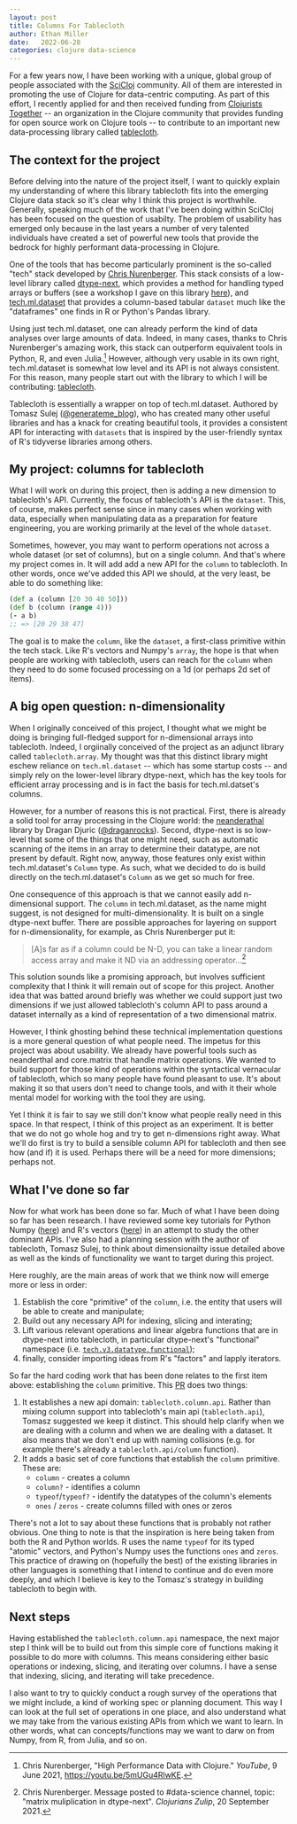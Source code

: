 ```yaml
---
layout: post
title: Columns For Tablecloth
author: Ethan Miller
date:   2022-06-28
categories: clojure data-science
---
```


For a few years now, I have been working with a unique, global group
of people associated with the [SciCloj](https://scicloj.github.io/)
community. All of them are interested in promoting the use of Clojure
for data-centric computing. As part of this effort, I recently applied
for and then received funding from [Clojurists
Together](https://www.clojuriststogether.org/open-source/) -- an
organization in the Clojure community that provides funding for open
source work on Clojure tools -- to contribute to an important new
data-processing library called
[tablecloth](https://github.com/scicloj/tablecloth).

## The context for the project

Before delving into the nature of the project itself, I want to
quickly explain my understanding of where this library tablecloth fits
into the emerging Clojure data stack so it's clear why I think this
project is worthwhile. Generally, speaking much of the work that I've
been doing within SciCloj has been focused on the question of
usabilty. The problem of usability has emerged only because in the
last years a number of very talented individuals have created a set of
powerful new tools that provide the bedrock for highly performant
data-processing in Clojure.

One of the tools that has become particularly prominent is the
so-called "tech" stack developed by [Chris
Nurenberger](https://github.com/cnuernber). This stack consists of a
low-level library called
[dtype-next](https://github.com/cnuernber/dtype-next), which provides
a method for handling typed arrays or buffers (see a workshop I gave
on this library
[here](https://www.youtube.com/watch?v=5u3_k_D5KSI&t=565s&ab_channel=LondonClojurians)),
and [tech.ml.dataset](https://github.com/techascent/tech.ml.dataset)
that provides a column-based tabular `dataset` much like the
"dataframes" one finds in R or Python's Pandas library.

Using just tech.ml.dataset, one can already perform the kind of data
analyses over large amounts of data. Indeed, in many cases, thanks to
Chris Nurenberger's amazing work, this stack can outperform equivalent
tools in Python, R, and even Julia.[^1] However, although very usable
in its own right, tech.ml.dataset is somewhat low level and its API is
not always consistent. For this reason, many people start out with the
library to which I will be contributing:
[tablecloth](https://github.com/scicloj/tablecloth).

Tablecloth is essentially a wrapper on top of tech.ml.dataset.
Authored by Tomasz Sulej
([@generateme_blog](https://twitter.com/generateme_blog)), who has
created many other useful libraries and has a knack for creating
beautiful tools, it provides a consistent API for interacting with
`datasets` that is inspired by the user-friendly syntax of R's
tidyverse libraries among others.

## My project: columns for tablecloth

What I will work on during this project, then is adding a new
dimension to tablecloth's API. Currently, the focus of tablecloth's
API is the `dataset`. This, of course, makes perfect sense since in
many cases when working with data, especially when manipulating data
as a preparation for feature engineering, you are working primarily at
the level of the whole `dataset`.

Sometimes, however, you may want to perform operations not across a
whole dataset (or set of columns), but on a single column. And that's
where my project comes in. It will add add a new API for the `column`
to tablecloth. In other words, once we've added this API we should, at
the very least, be able to do something like:

```clojure
(def a (column [20 30 40 50]))
(def b (column (range 4)))
(- a b)
;; => [20 29 38 47]
```

The goal is to make the `column`, like the `dataset`, a first-class
primitive within the tech stack. Like R's vectors and Numpy's `array`,
the hope is that when people are working with tablecloth, users can
reach for the `column` when they need to do some focused processing on
a 1d (or perhaps 2d set of items).

## A big open question: n-dimensionality

When I originally conceived of this project, I thought what we might
be doing is bringing full-fledged support for n-dimensional arrays
into tablecloth. Indeed, I orgiinally conceived of the project as an
adjunct library called `tablecloth.array`. My thought was that this
distinct library might eschew reliance on `tech.ml.dataset` -- which
has some startup costs -- and simply rely on the lower-level library
dtype-next, which has the key tools for efficient array processing and
is in fact the basis for tech.ml.datset's columns.

However, for a number of reasons this is not practical. First, there
is already a solid tool for array processing in the Clojure world: the
[neanderathal](https://github.com/uncomplicate/neanderthal) library by
Dragan Djuric ([@draganrocks](https://twitter.com/draganrocks)).
Second, dtype-next is so low-level that some of the things that one
might need, such as automatic scanning of the items in an array to
determine their datatype, are not present by default. Right now,
anyway, those features only exist within tech.ml.dataset's `Column`
type. As such, what we decided to do is build directly on the
tech.ml.dataset's `Column` as we get so much for free.

One consequence of this approach is that we cannot easily add
n-dimensional support. The `column` in tech.ml.dataset, as the name
might suggest, is not designed for multi-dimensionality. It is built
on a single dtype-next buffer. There are possible approaches for
layering on support for n-dimensionality, for example, as Chris
Nurenberger put it:

> [A]s far as if a column could be N-D, you can take a linear random access
> array and make it ND via an addressing operator...[^2]

This solution sounds like a promising approach, but involves
sufficient complexity that I think it will remain out of scope for
this project. Another idea that was batted around briefly was whether
we could support just two dimensions if we just allowed tablecloth's
column API to pass around a dataset internally as a kind of
representation of a two dimensional matrix.

However, I think ghosting behind these technical implementation
questions is a more general question of what people need. The impetus
for this project was about usability. We already have powerful tools
such as neanderthal and core.matrix that handle matrix operations. We
wanted to build support for those kind of operations within the
syntactical vernacular of tablecloth, which so many people have found
pleasant to use. It's about making it so that users don't need to
change tools, and with it their whole mental model for working with the
tool they are using.

Yet I think it is fair to say we still don't know what people really
need in this space. In that respect, I think of this project as an
experiment. It is better that we do not go whole hog and try to get
n-dimensions right away. What we'll do first is try to build a
sensible column API for tablecloth and then see how (and if) it is
used. Perhaps there will be a need for more dimensions; perhaps not. 

## What I've done so far

Now for what work has been done so far. Much of what I have been doing
so far has been research. I have reviewed some key tutorials for
Python Numpy
([here](https://numpy.org/doc/stable/user/quickstart.html)) and R's
vectors ([here](https://adv-r.hadley.nz/vectors-chap.html)) in an
attempt to study the other dominant APIs. I've also had a planning
session with the author of tablecloth, Tomasz Sulej, to think about
dimensionailty issue detailed above as well as the kinds of
functionality we want to target during this project.

Here roughly, are the main areas of work that we think now will emerge
more or less in order:

1. Establish the core "primitive" of the `column`, i.e. the entity
   that users will be able to create and manipulate;
2. Build out any necessary API for indexing, slicing and interating;
3. Lift various relevant operations and linear algebra functions that
   are in dtype-next into tablecloth, in particular dtype-next's
   "functional" namespace (i.e.
   [`tech.v3.datatype.functional`](https://github.com/cnuernber/dtype-next/blob/master/src/tech/v3/datatype/functional.clj)); 
4. finally, consider importing ideas from R's "factors" and lapply iterators.

So far the hard coding work that has been done relates to the first
item above: establishing the `column` primitive. This
[PR](https://github.com/scicloj/tablecloth/pull/71) does two things:

1. It establishes a new api domain: `tablecloth.column.api`. Rather
   than mixing column support into tablecloth's main api
   (`tablecloth.api`), Tomasz suggested we keep it distinct. This
   should help clarify when we are dealing with a column and when we
   are dealing with a dataset. It also means that we don't end up with
   naming collisions (e.g. for example there's already a
   `tablecloth.api/column` function).
2. It adds a basic set of core functions that establish the `column`
   primitive. These are:
   - `column` - creates a column
   - `column?` - identifies a column
   - `typeof`/`typeof?` - identify the datatypes of the column's elements
   - `ones` / `zeros` - create columns filled with ones or zeros
   
There's not a lot to say about these functions that is probably not
rather obvious. One thing to note is that the inspiration is here
being taken from both the R and Python worlds. R uses the name
`typeof` for its typed "atomic" vectors, and Python's Numpy uses the
functions `ones` and `zeros`. This practice of drawing on (hopefully
the best) of the existing libraries in other languages is something
that I intend to continue and do even more deeply, and which I believe
is key to the Tomasz's strategy in building tablecloth to begin with.

## Next steps

Having established the `tablecloth.column.api` namespace, the next
major step I think will be to build out from this simple core of
functions making it possible to do more with columns. This means
considering either basic operations or indexing, slicing, and
iterating over columns. I have a sense that indexing, slicing, and
iterating will take precedence.

I also want to try to quickly conduct a rough survey of the operations
that we might include, a kind of working spec or planning document.
This way I can look at the full set of operations in one place, and
also understand what we may take from the various existing APIs from
which we want to learn. In other words, what can concepts/functions
may we want to darw on from Numpy, from R, from Julia, and so on.

[^1]: Chris Nurenberger, "High Performance Data with Clojure."
    *YouTube*, 9 June 2021, https://youtu.be/5mUGu4RlwKE.
[^2]: Chris Nurenberger. Message posted to #data-science channel,
    topic: "matrix muliplication in dtype-next". *Clojurians Zulip*, 20
    September 2021.
  
